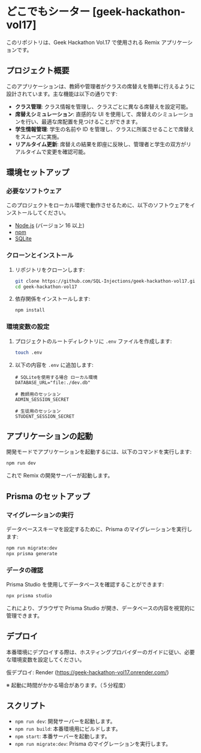 # どこでもシーター [geek-hackathon-vol17]

このリポジトリは、Geek Hackathon Vol.17 で使用される Remix アプリケーションです。

## プロジェクト概要

このアプリケーションは、教師や管理者がクラスの席替えを簡単に行えるように設計されています。主な機能は以下の通りです:

-   **クラス管理**: クラス情報を管理し、クラスごとに異なる席替えを設定可能。
-   **席替えシミュレーション**: 直感的な UI を使用して、席替えのシミュレーションを行い、最適な席配置を見つけることができます。
-   **学生情報管理**: 学生の名前や ID を管理し、クラスに所属させることで席替えをスムーズに実施。
-   **リアルタイム更新**: 席替えの結果を即座に反映し、管理者と学生の双方がリアルタイムで変更を確認可能。

## 環境セットアップ

### 必要なソフトウェア

このプロジェクトをローカル環境で動作させるために、以下のソフトウェアをインストールしてください。

-   [Node.js](https://nodejs.org/) (バージョン 16 以上)
-   [npm](https://www.npmjs.com/)
-   [SQLite](https://www.sqlite.org/)

### クローンとインストール

1. リポジトリをクローンします:

    ```bash
    git clone https://github.com/SQL-Injections/geek-hackathon-vol17.git
    cd geek-hackathon-vol17
    ```

2. 依存関係をインストールします:

    ```bash
    npm install
    ```

### 環境変数の設定

1. プロジェクトのルートディレクトリに `.env` ファイルを作成します:

    ```bash
    touch .env
    ```

2. 以下の内容を `.env` に追加します:

    ```env
    # SQLiteを使用する場合 ローカル環境
    DATABASE_URL="file:./dev.db"

    # 教師用のセッション
    ADMIN_SESSION_SECRET

    # 生徒用のセッション
    STUDENT_SESSION_SECRET
    ```

## アプリケーションの起動

開発モードでアプリケーションを起動するには、以下のコマンドを実行します:

```bash
npm run dev
```

これで Remix の開発サーバーが起動します。

## Prisma のセットアップ

### マイグレーションの実行

データベーススキーマを設定するために、Prisma のマイグレーションを実行します:

```bash
npm run migrate:dev
npx prisma generate
```

### データの確認

Prisma Studio を使用してデータベースを確認することができます:

```bash
npx prisma studio
```

これにより、ブラウザで Prisma Studio が開き、データベースの内容を視覚的に管理できます。

## デプロイ

本番環境にデプロイする際は、ホスティングプロバイダーのガイドに従い、必要な環境変数を設定してください。

仮デプロイ: Render (https://geek-hackathon-vol17.onrender.com/)

※ 起動に時間がかかる場合があります。（５分程度）

## スクリプト

-   `npm run dev`: 開発サーバーを起動します。
-   `npm run build`: 本番環境用にビルドします。
-   `npm start`: 本番サーバーを起動します。
-   `npm run migrate:dev`: Prisma のマイグレーションを実行します。

